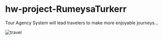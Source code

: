# hw-project-RumeysaTurkerr
Tour Agency System will lead travelers to make more enjoyable journeys...

![travel](https://thumbs.dreamstime.com/b/vacation-travel-huge-pile-things-holiday-52283323.jpg)
